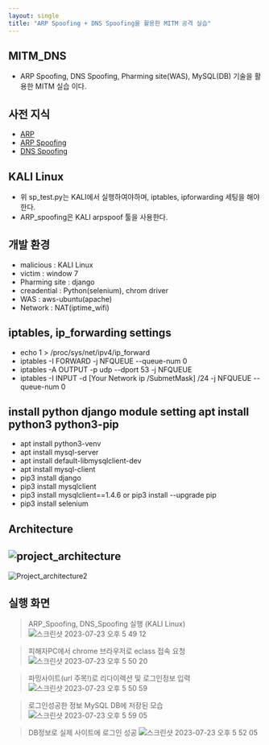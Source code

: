 ```yaml
---
layout: single
title: "ARP Spoofing + DNS Spoofing을 활용한 MITM 공격 실습"
---
```

## MITM_DNS
- ARP Spoofing, DNS Spoofing, Pharming site(WAS), MySQL(DB) 기술을 활용한 MITM 실습 이다.

## 사전 지식
- <a href = "https://github.com/hanmin0512/Concept_ARP"> ARP</a>
- <a href = "https://github.com/hanmin0512/ARP_spoofing"> ARP Spoofing</a>
- <a href = "https://github.com/hanmin0512/DNS_spoofing"> DNS Spoofing</a>

## KALI Linux
- 위 sp_test.py는 KALI에서 실행하여야하며, iptables, ipforwarding 세팅을 해야한다.
- ARP_spoofing은 KALI arpspoof 툴을 사용한다.

## 개발 환경
- malicious : KALI Linux
- victim : window 7
- Pharming site : django
- creadential : Python(selenium), chrom driver
- WAS : aws-ubuntu(apache)
- Network : NAT(iptime_wifi)

## iptables, ip_forwarding settings
- echo 1 > /proc/sys/net/ipv4/ip_forward
- iptables -I FORWARD -j NFQUEUE --queue-num 0
- iptables -A OUTPUT -p udp --dport 53 -j NFQUEUE
- iptables -I INPUT -d [Your Network ip /SubmetMask] /24 -j NFQUEUE --queue-num 0


## install python django module setting apt install python3 python3-pip
- apt install python3-venv
- apt install mysql-server
- apt install default-libmysqlclient-dev
- apt install mysql-client
- pip3 install django
- pip3 install mysqlclient
- pip3 install mysqlclient==1.4.6 or pip3 install --upgrade pip
- pip3 install selenium

## Architecture
![project_architecture](https://github.com/hanmin0512/MITM_DNS/assets/37041208/6b8df0fb-7a6a-4a66-8a8b-eec33be19df3)
<br>
---
![Project_architecture2](https://github.com/hanmin0512/MITM_DNS/assets/37041208/a756c970-cc69-44bf-a75d-36afde4bac21)

## 실행 화면
> ARP_Spoofing, DNS_Spoofing 실행 (KALI Linux)
![스크린샷 2023-07-23 오후 5 49 12](https://github.com/hanmin0512/MITM_DNS/assets/37041208/b5282062-3036-4d15-a922-de1633f73208)

> 피해자PC에서 chrome 브라우저로 eclass 접속 요청 
![스크린샷 2023-07-23 오후 5 50 20](https://github.com/hanmin0512/MITM_DNS/assets/37041208/137b1388-269c-43c5-b0a0-b0685625cedd)

> 파밍사이트(url 주목!)로 리다이렉션 및 로그인정보 입력 
![스크린샷 2023-07-23 오후 5 50 59](https://github.com/hanmin0512/MITM_DNS/assets/37041208/c59c1ffb-1dc7-413f-af30-d2150a606a95)

> 로그인성공한 정보 MySQL DB에 저장된 모습
![스크린샷 2023-07-23 오후 5 59 05](https://github.com/hanmin0512/MITM_DNS/assets/37041208/b2cab53f-b815-45d9-a90c-535a7a3bac93)

> DB정보로 실제 사이트에 로그인 성공
![스크린샷 2023-07-23 오후 5 52 05](https://github.com/hanmin0512/MITM_DNS/assets/37041208/fdb06061-a4d4-41bd-b6ac-a43605c09393)

